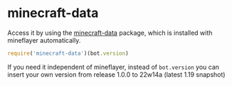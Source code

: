 # minecraft-data

Access it by using the [minecraft-data](https://www.npmjs.com/package/minecraft-data) package,
which is installed with mineflayer automatically.
```js
require('minecraft-data')(bot.version)
```
If you need it independent of mineflayer,
instead of `bot.version` you can insert your own version from release 1.0.0 to 22w14a (latest 1.19 snapshot)
